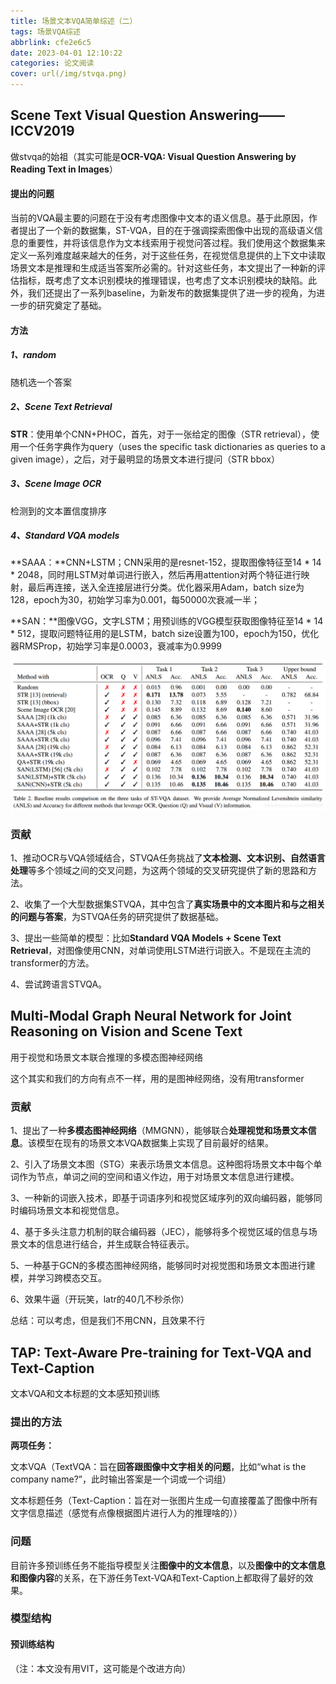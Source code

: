 ```yaml
---
title: 场景文本VQA简单综述（二）
tags: 场景VQA综述
abbrlink: cfe2e6c5
date: 2023-04-01 12:10:22
categories: 论文阅读
cover: url(/img/stvqa.png)
---
```


## Scene Text Visual Question Answering——ICCV2019

做stvqa的始祖（其实可能是**OCR-VQA: Visual Question Answering by Reading Text in Images**）

#### 提出的问题

​	当前的VQA最主要的问题在于没有考虑图像中文本的语义信息。基于此原因，作者提出了一个新的数据集，ST-VQA，目的在于强调探索图像中出现的高级语义信息的重要性，并将该信息作为文本线索用于视觉问答过程。我们使用这个数据集来定义一系列难度越来越大的任务，对于这些任务，在视觉信息提供的上下文中读取场景文本是推理和生成适当答案所必需的。针对这些任务，本文提出了一种新的评估指标，既考虑了文本识别模块的推理错误，也考虑了文本识别模块的缺陷。此外，我们还提出了一系列baseline，为新发布的数据集提供了进一步的视角，为进一步的研究奠定了基础。

#### 方法

##### 1、random 

随机选一个答案

##### 2、Scene Text Retrieval

**STR**：使用单个CNN+PHOC，首先，对于一张给定的图像（STR retrieval），使用一个任务字典作为query（uses the specific task dictionaries as queries to a given image），之后，对于最明显的场景文本进行提问（STR bbox）

##### 3、Scene Image OCR

检测到的文本置信度排序

##### 4、Standard VQA models

**SAAA：**CNN+LSTM；CNN采用的是resnet-152，提取图像特征至14 * 14 * 2048，同时用LSTM对单词进行嵌入，然后再用attention对两个特征进行映射，最后再连接，送入全连接层进行分类。优化器采用Adam，batch size为128，epoch为30，初始学习率为0.001，每50000次衰减一半；

**SAN：**图像VGG，文字LSTM；用预训练的VGG模型获取图像特征至14 * 14 * 512，提取问题特征用的是LSTM，batch size设置为100，epoch为150，优化器RMSProp，初始学习率是0.0003，衰减率为0.9999



![](/img/STVQA指标.png)

### 贡献

1、推动OCR与VQA领域结合，STVQA任务挑战了**文本检测、文本识别、自然语言处理**等多个领域之间的交叉问题，为这两个领域的交叉研究提供了新的思路和方法。

2、收集了一个大型数据集STVQA，其中包含了**真实场景中的文本图片和与之相关的问题与答案**，为STVQA任务的研究提供了数据基础。

3、提出一些简单的模型：比如**Standard VQA Models + Scene Text Retrieval**，对图像使用CNN，对单词使用LSTM进行词嵌入。不是现在主流的transformer的方法。

4、尝试跨语言STVQA。



## Multi-Modal Graph Neural Network for Joint Reasoning on Vision and Scene Text 

用于视觉和场景文本联合推理的多模态图神经网络

这个其实和我们的方向有点不一样，用的是图神经网络，没有用transformer

### 贡献

1、提出了一种**多模态图神经网络**（MMGNN），能够联合**处理视觉和场景文本信息**。该模型在现有的场景文本VQA数据集上实现了目前最好的结果。

2、引入了场景文本图（STG）来表示场景文本信息。这种图将场景文本中每个单词作为节点，单词之间的空间和语义作边，用于对场景文本信息进行建模。

3、一种新的词嵌入技术，即基于词语序列和视觉区域序列的双向编码器，能够同时编码场景文本和视觉信息。

4、基于多头注意力机制的联合编码器（JEC），能够将多个视觉区域的信息与场景文本的信息进行结合，并生成联合特征表示。

5、一种基于GCN的多模态图神经网络，能够同时对视觉图和场景文本图进行建模，并学习跨模态交互。

6、效果牛逼（开玩笑，latr的40几不秒杀你）

总结：可以考虑，但是我们不用CNN，且效果不行



## TAP: Text-Aware Pre-training for Text-VQA and Text-Caption

文本VQA和文本标题的文本感知预训练

### 提出的方法

**两项任务：**

文本VQA（TextVQA：旨在**回答跟图像中文字相关的问题**，比如“what is the company name?”，此时输出答案是一个词或一个词组）

文本标题任务（Text-Caption：旨在对一张图片生成一句直接覆盖了图像中所有文字信息描述（感觉有点像根据图片进行人为的推理啥的））

### 问题

目前许多预训练任务不能指导模型关注**图像中的文本信息**，以及**图像中的文本信息和图像内容**的关系，在下游任务Text-VQA和Text-Caption上都取得了最好的效果。

### 模型结构

#### 预训练结构

（注：本文没有用VIT，这可能是个改进方向）